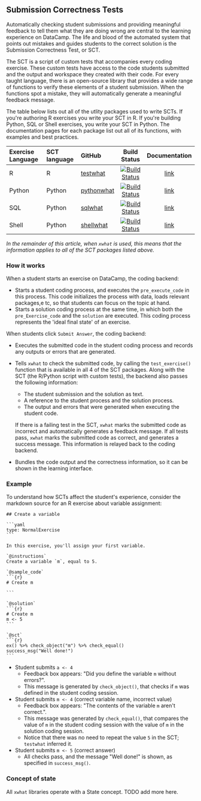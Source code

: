 ## Submission Correctness Tests

Automatically checking student submissions and providing meaningful feedback to tell them what they are doing wrong are central to the learning experience on DataCamp. The life and blood of the automated system that points out mistakes and guides students to the correct solution is the Submission Correctness Test, or SCT.

The SCT is a script of custom tests that accompanies every coding exercise. These custom tests have access to the code students submitted and the output and workspace they created with their code. For every taught language, there is an open-source library that provides a wide range of functions to verify these elements of a student submission. When the functions spot a mistake, they will automatically generate a meaningful feedback message.

The table below lists out all of the utlity packages used to write SCTs. If you're authoring R exercises you write your SCT in R. If you're building Python, SQL or Shell exercises, you write your SCT in Python. The documentation pages for each package list out all of its functions, with examples and best practices.

| Exercise Language | SCT language | GitHub | Build Status | Documentation |
|:------------------|:-------------|:-------|:------------:|:-------------:|
| R | R | [testwhat](https://github.com/datacamp/testwhat) | [![Build Status](https://travis-ci.org/datacamp/testwhat.svg?branch=master)](https://travis-ci.org/datacamp/testwhat) | [link](https://github.com/datacamp/testwhat/wiki) |
| Python | Python | [pythonwhat](https://github.com/datacamp/pythonwhat) | [![Build Status](https://travis-ci.org/datacamp/pythonwhat.svg?branch=master)](https://travis-ci.org/datacamp/pythonwhat) | [link](http://pythonwhat.readthedocs.io/en/latest/) |
| SQL | Python | [sqlwhat](https://github.com/datacamp/sqlwhat) | [![Build Status](https://travis-ci.org/datacamp/sqlwhat.svg?branch=master)](https://travis-ci.org/datacamp/sqlwhat) | [link](http://sqlwhat.readthedocs.io/en/latest/) |
| Shell | Python | [shellwhat](https://github.com/datacamp/shellwhat) | [![Build Status](https://travis-ci.org/datacamp/shellwhat.svg?branch=master)](https://travis-ci.org/datacamp/shellwhat) | [link](https://shellwhat.readthedocs.io) |

_In the remainder of this article, when `xwhat` is used, this means that the information applies to all of the SCT packages listed above._

### How it works

When a student starts an exercise on DataCamp, the coding backend:

- Starts a student coding process, and executes the `pre_execute_code` in this process. This code initializes the process with data, loads relevant packages,e tc, so that students can focus on the topic at hand.
- Starts a solution coding process at the same time, in which both the `pre_Exercise_code` and the `solution` are executed. This coding process represents the 'ideal final state' of an exercise.

When students click `Submit Answer`, the coding backend:

- Executes the submitted code in the student coding process and records any outputs or errors that are generated.
- Tells `xwhat` to check the submitted code, by calling the `test_exercise()` function that is available in all 4 of the SCT packages. Along with the SCT (the R/Python script with custom tests), the backend also passes the following information:
    + The student submission and the solution as text.
    + A reference to the student process and the solution process.
    + The output and errors that were generated when executing the student code.

  If there is a failing test in the SCT, `xwhat` marks the submitted code as incorrect and automatically generates a feedback message. If all tests pass, `xwhat` marks the submitted code as correct, and generates a success message. This information is relayed back to the coding backend.
- Bundles the code output and the correctness information, so it can be shown in the learning interface.

### Example

To understand how SCTs affect the student's experience, consider the markdown source for an R exercise about variable assignment:

    ## Create a variable

    ```yaml
    type: NormalExercise
    ```

    In this exercise, you'll assign your first variable.

    `@instructions`
    Create a variable `m`, equal to 5.

    `@sample_code`
    ```{r}
    # Create m

    ```

    `@solution`
    ```{r}
    # Create m
    m <- 5
    ```

    `@sct`
    ```{r}
    ex() %>% check_object("m") %>% check_equal()
    success_msg("Well done!")
    ```

- Student submits `a <- 4`
    + Feedback box appears: "Did you define the variable `m` without errors?".
    + This message is generated by `check_object()`, that checks if `m` was defined in the student coding session.
- Student submits `m <- 4` (correct variable name, incorrect value)
    + Feedback box appears: "The contents of the variable `m` aren't correct.".
    + This message was generated by `check_equal()`, that compares the value of `m` in the student coding session with the value of `m` in the solution coding session.
    + Notice that there was no need to repeat the value `5` in the SCT; `testwhat` inferred it.
- Student submits `m <- 5` (correct answer)
    + All checks pass, and the message "Well done!" is shown, as specified in `success_msg()`.

### Concept of state

All `xwhat` libraries operate with a State concept. TODO add more here.
